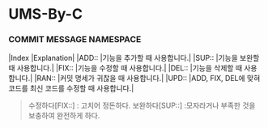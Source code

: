 # UMS-By-C

### COMMIT MESSAGE NAMESPACE
|Index |Explanation|
|ADD:: |기능을 추가할 때 사용합니다.|
|SUP:: |기능을 보완할 때 사용합니다.|
|FIX:: |기능을 수정할 때 사용합니다.|
|DEL:: |기능을 삭제할 때 사용합니다.|
|RAN:: |커밋 명세가 귀찮을 때 사용합니다.|
|UPD:: |ADD, FIX, DEL에 맞혀 코드를 최신 코드를 수정할 때 사용합니다.|

> 수정하다[FIX::] : 고치어 정돈하다.
> 보완하다[SUP::] :모자라거나 부족한 것을 보충하여 완전하게 하다.